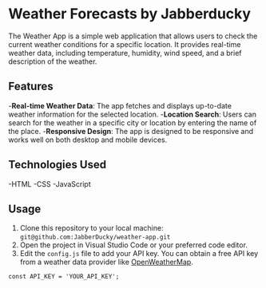 # Weather Forecasts by Jabberducky

The Weather App is a simple web application that allows users to check the current weather conditions for a specific location. It provides real-time weather data, including temperature, humidity, wind speed, and a brief description of the weather.

## Features
-**Real-time Weather Data**: The app fetches and displays up-to-date weather information for the selected location.
-**Location Search**: Users can search for the weather in a specific city or location by entering the name of the place.
-**Responsive Design**: The app is designed to be responsive and works well on both desktop and mobile devices.

## Technologies Used
-HTML
-CSS
-JavaScript

## Usage
1. Clone this repository to your local machine:
``` git@github.com:JabberDucky/weather-app.git ```
2. Open the project in Visual Studio Code or your preferred code editor.
3. Edit the `config.js` file to add your API key. You can obtain a free API key from a weather data provider like [OpenWeatherMap](https://openweathermap.org/).
``` // config.js 
const API_KEY = 'YOUR_API_KEY';
```